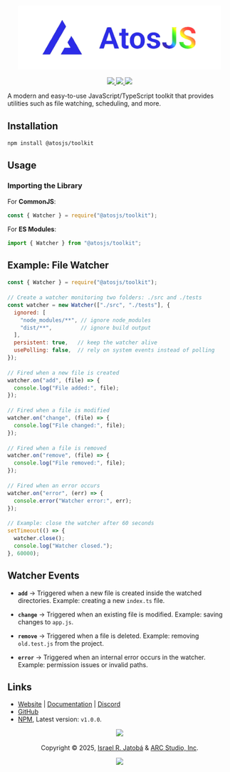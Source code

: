 <div align="center">
  <img src="../../assets/images/atosPNG.png" width="456" alt="@atosjs/toolkit"></img>

  <p>
  <!-- @atosjs/toolkit badges -->
  <a href="https://www.npmjs.com/package/@atosjs/toolkit">
    <img src="https://img.shields.io/npm/v/@atosjs/toolkit?style=for-the-badge&color=36a5f4&label=npm&logo=npm" />
  </a>
  <a href="https://www.npmjs.com/package/@atosjs/toolkit">
    <img src="https://img.shields.io/npm/dt/@atosjs/toolkit?style=for-the-badge&color=f5a97f&label=downloads&logo=npm" />
  </a>
  <a href="https://github.com/yeyTaken/atosjs">
    <img src="https://img.shields.io/badge/github-atosjs-8da6ce?style=for-the-badge&logo=github" />
  </a>
</p>
</div>

A modern and easy-to-use JavaScript/TypeScript toolkit that provides utilities such as file watching, scheduling, and more.

## Installation

```sh
npm install @atosjs/toolkit
```

## Usage

### Importing the Library

For **CommonJS**:

```js
const { Watcher } = require("@atosjs/toolkit");
```

For **ES Modules**:

```js
import { Watcher } from "@atosjs/toolkit";
```

## Example: File Watcher

```js
const { Watcher } = require("@atosjs/toolkit");

// Create a watcher monitoring two folders: ./src and ./tests
const watcher = new Watcher(["./src", "./tests"], {
  ignored: [
    "node_modules/**", // ignore node_modules
    "dist/**",         // ignore build output
  ],
  persistent: true,   // keep the watcher alive
  usePolling: false,  // rely on system events instead of polling
});

// Fired when a new file is created
watcher.on("add", (file) => {
  console.log("File added:", file);
});

// Fired when a file is modified
watcher.on("change", (file) => {
  console.log("File changed:", file);
});

// Fired when a file is removed
watcher.on("remove", (file) => {
  console.log("File removed:", file);
});

// Fired when an error occurs
watcher.on("error", (err) => {
  console.error("Watcher error:", err);
});

// Example: close the watcher after 60 seconds
setTimeout(() => {
  watcher.close();
  console.log("Watcher closed.");
}, 60000);
```

## Watcher Events

* **`add`** → Triggered when a new file is created inside the watched directories.
  Example: creating a new `index.ts` file.

* **`change`** → Triggered when an existing file is modified.
  Example: saving changes to `app.js`.

* **`remove`** → Triggered when a file is deleted.
  Example: removing `old.test.js` from the project.

* **`error`** → Triggered when an internal error occurs in the watcher.
  Example: permission issues or invalid paths.

## Links

* [Website](https://atos.js.org/en) | [Documentation](https://atos.js.org/en/docs) | [Discord](https://atos.js.org/discord)
* [GitHub](https://github.com/yeyTaken/atosjs)
* [NPM](https://www.npmjs.com/package/@atosjs/toolkit), Latest version: `v1.0.0`.

<p align="center">
  <img src="https://raw.githubusercontent.com/catppuccin/catppuccin/main/assets/footers/gray0_ctp_on_line.svg?sanitize=true"></img>
</p>

<p align="center">
  Copyright &copy; 2025,
  <a href="https://github.com/yeyTaken" target="_blank">Israel R. Jatobá</a> 
  &amp; 
  <a href="https://www.arcstudio.online/" target="_blank">ARC Studio, Inc</a>.
</p>

<p align="center">
  <a href="https://github.com/yeyTaken/atosjs/blob/master/LICENSE">
    <img src="https://img.shields.io/github/license/yeyTaken/atosjs?style=for-the-badge&color=b7bdf8" />
  </a>
</p>